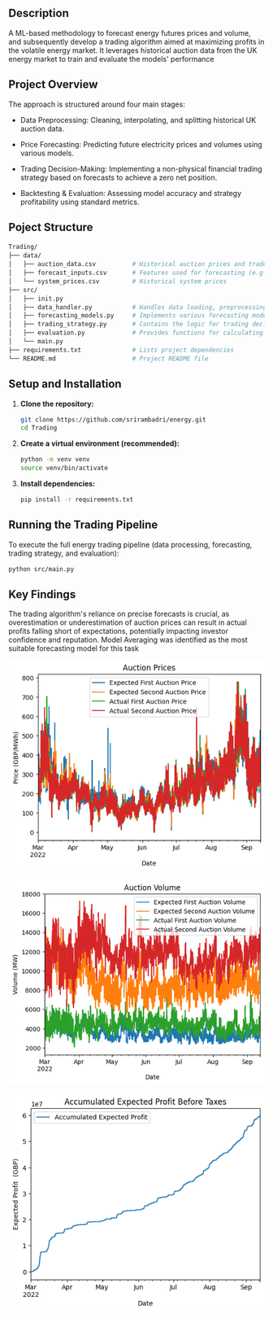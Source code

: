 ## Description

A ML-based methodology to forecast energy futures prices and volume, and subsequently develop a trading algorithm aimed at maximizing profits in the volatile energy market. It leverages historical auction data from the UK energy market to train and evaluate the models' performance


## Project Overview

The approach is structured around four main stages:

- Data Preprocessing: Cleaning, interpolating, and splitting historical UK auction data.

- Price Forecasting: Predicting future electricity prices and volumes using various models.

- Trading Decision-Making: Implementing a non-physical financial trading strategy based on forecasts to achieve a zero net position.

- Backtesting & Evaluation: Assessing model accuracy and strategy profitability using standard metrics.


## Poject Structure
```bash
Trading/
├── data/
│   ├── auction_data.csv          # Historical auction prices and traded volumes
│   ├── forecast_inputs.csv       # Features used for forecasting (e.g., weather, system data)
│   └── system_prices.csv         # Historical system prices
├── src/
│   ├── init.py               
│   ├── data_handler.py           # Handles data loading, preprocessing, and train-test splitting
│   ├── forecasting_models.py     # Implements various forecasting models and model averaging
│   ├── trading_strategy.py       # Contains the logic for trading decisions and bid generation
│   ├── evaluation.py             # Provides functions for calculating performance metrics and plotting results
│   └── main.py                   
├── requirements.txt              # Lists project dependencies
└── README.md                     # Project README file
```

## Setup and Installation

1.  **Clone the repository:**
    ```bash
    git clone https://github.com/srirambadri/energy.git
    cd Trading
    ```

2.  **Create a virtual environment (recommended):**
    ```bash
    python -m venv venv
    source venv/bin/activate
    ```

3.  **Install dependencies:**
    ```bash
    pip install -r requirements.txt
    ```

## Running the Trading Pipeline

To execute the full energy trading pipeline (data processing, forecasting, trading strategy, and evaluation):

```bash
python src/main.py
```

## Key Findings

The trading algorithm's reliance on precise forecasts is crucial, as overestimation or underestimation of auction prices can result in actual profits falling short of expectations, potentially impacting investor confidence and reputation. Model Averaging was identified as the most suitable forecasting model for this task


![Alt text](Plot/Auction_price.png)

![Alt text](Plot/Auction_vol.png)

![Alt text](Plot/Exp_profit.png)
